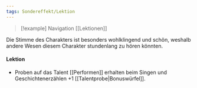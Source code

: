 ```yaml
---
tags: Sondereffekt/Lektion
---
```

> [!example] Navigation 
>  [[Lektionen]]

Die Stimme des Charakters ist besonders wohlklingend und schön, weshalb andere Wesen diesem Charakter stundenlang zu hören könnten.

#### Lektion
- Proben auf das Talent [[Performen]] erhalten beim Singen und Geschichtenerzählen +1 [[Talentprobe|Bonuswürfel]].